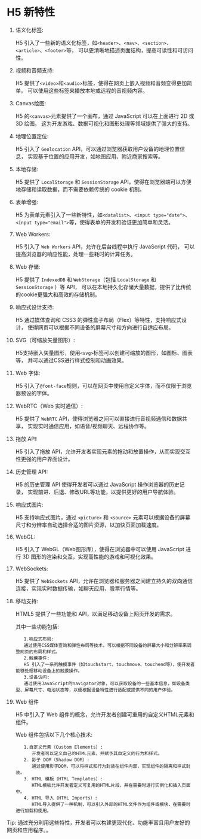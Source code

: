 # H5 新特性

1. 语义化标签: 

   H5 引入了一些新的语义化标签，如`<header>`、`<nav>`、`<section>`、`<article>`、`<footer>`等，
   可以更清晰地描述页面结构，提高可读性和可访问性。

2. 视频和音频支持: 

   H5 提供了`<video>`和`<audio>`标签，使得在网页上嵌入视频和音频变得更加简单。
   可以使用这些标签来播放本地或远程的音视频内容。

3. Canvas绘图: 

   H5 的`<canvas>`元素提供了一个画布，通过 JavaScript 可以在上面进行 2D 或 3D 绘图。
   这为开发游戏、数据可视化和图形处理等领域提供了强大的支持。

4. 地理位置定位: 

   H5 引入了 `Geolocation` API，可以通过浏览器获取用户设备的地理位置信息，
   实现基于位置的应用开发，如地图应用、附近商家搜索等。

5. 本地存储: 

   H5 提供了 `LocalStorage` 和 `SessionStorage` API，使得在浏览器端可以方便地存储和读取数据，而不需要依赖传统的 cookie 机制。

6. 表单增强: 

   H5 为表单元素引入了一些新特性，如`<datalist>`、`<input type="date">`、`<input type="email">`等，使得表单的开发和验证更加简单和灵活。

7. Web Workers: 

   H5 引入了 `Web Workers` API，允许在后台线程中执行 JavaScript 代码，
   可以提高浏览器的响应性能，处理一些耗时的计算任务。

8. Web 存储: 

   H5 提供了 `IndexedDB` 和 `WebStorage`（包括 `LocalStorage` 和 `SessionStorage` ）等 API，
   可以在本地持久化存储大量数据，提供了比传统的cookie更强大和高效的存储机制。

9. 响应式设计支持: 

   H5 通过媒体查询和 CSS3 的弹性盒子布局（Flex）等特性，支持响应式设计，
   使得网页可以根据不同设备的屏幕尺寸和方向进行自适应布局。

10. SVG（可缩放矢量图形）: 

    H5支持嵌入矢量图形，使用`<svg>`标签可以创建可缩放的图形，如图标、图表等，
    并可以通过CSS进行样式控制和动画效果。

11. Web 字体: 

    H5 引入了`@font-face`规则，可以在网页中使用自定义字体，而不仅限于浏览器预设的字体。

12. WebRTC（Web 实时通信）: 

    H5 提供了 `WebRTC` API，使得浏览器之间可以直接进行音视频通信和数据共享，
    实现实时通信应用，如语音/视频聊天、远程协作等。

13. 拖放 API: 

    H5 引入了拖放 API，允许开发者实现元素的拖动和放置操作，从而实现交互性更强的用户界面设计。

14. 历史管理 API: 

    H5 的历史管理 API 使得开发者可以通过 JavaScript 操作浏览器的历史记录，
    实现前进、后退、修改URL等功能，以提供更好的用户导航体验。

15. 响应式图片: 

    H5 支持响应式图片，通过 `<picture>` 和 `<source>` 元素可以根据设备的屏幕尺寸和分辨率自动选择合适的图片资源，以加快页面加载速度。

16. WebGL: 

    H5 引入了 WebGL（Web图形库），使得在浏览器中可以使用 JavaScript 进行 3D 图形的渲染和交互，实现高性能的游戏和可视化效果。

17. WebSockets: 

    H5 提供了 `WebSockets` API，允许在浏览器和服务器之间建立持久的双向通信连接，实现实时数据传输，如聊天应用、股票行情等。

18. 移动支持: 

    HTML5 提供了一些功能和 API，以满足移动设备上网页开发的需求。

    其中一些功能包括: 

    ```text
       1.响应式布局: 
       通过使用CSS媒体查询和弹性布局等技术，可以根据不同设备的屏幕大小和分辨率来调整网页的布局和样式。
       2.触摸事件: 
       H5 引入了一系列触摸事件（如touchstart、touchmove、touchend等），使开发者能够处理移动设备上的触摸操作。
       3.设备访问: 
       通过使用JavaScript的navigator对象，可以获取设备的一些基本信息，如设备类型、屏幕尺寸、电池状态等，以便根据设备特性进行适配或提供不同的用户体验。
    ```

19. Web 组件

    H5 中引入了 Web 组件的概念，允许开发者创建可重用的自定义HTML元素和组件。

    Web 组件包括以下几个核心技术: 

    ```text
       1.自定义元素（Custom Elements）: 
          开发者可以定义自己的HTML元素，并赋予其自定义的行为和样式。
       2. 影子 DOM（Shadow DOM）: 
          通过使用影子DOM，可以将样式和行为封装在组件内部，实现组件的隔离和样式封装。
       3. HTML 模板（HTML Templates）: 
          HTML模板允许开发者定义可复用的HTML片段，并在需要时进行实例化和插入页面中。
       4. HTML 导入（HTML Imports）: 
          HTML导入提供了一种机制，可以引入外部的HTML文件作为组件或模块，在需要时进行加载和使用。
    ```

Tip: 通过充分利用这些特性，开发者可以构建更现代化、功能丰富且用户友好的网页和应用程序。。
